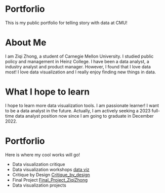 # Portforlio
This is my public portfolio for telling story with data at CMU!

# About Me
I am Ziqi Zhong, a student of Carnegie Mellon University. I studied public policy and management in Heinz College. I have been a data analyst, a industry analyst and product manager. However, I found that I love data most! I love data visualization and I really enjoy finding new things in data.

# What I hope to learn
I hope to learn more data visualization tools. I am passionate learner! I want to be a data analyst in the future. Actually, I am actively seeking a 2023 full-time data analyst position now since I am going to graduate in December 2022.

# Portforlio
Here is where my cool works will go!
- Data visualization critique
- Data visualization workshops
[data viz](/dataviz2.md)
- Critique by Design
[Critique_by_design](/Critique_by_design.md)
- Final Project
[Final_Project_ZiqiZhong](/Final_Project_ZiqiZhong.md)
- Data visualization projects
